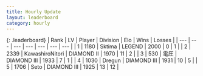 ```yaml
---
title: Hourly Update
layout: leaderboard
category: hourly
---
```


{: .leaderboard}
| Rank | LV | Player | Division | Elo | Wins | Losses |
| --- | --- | --- | --- | --- | --- | --- |
| <span data-change="-">1</span> | 1180 | <span title="ID: 353063">Sktima</span> | LEGEND | <span data-change="-">2000</span> | <span data-change="-">0</span> | <span data-change="-">1</span> |
| <span data-change="-1">2</span> | 2339 | <span title="ID: 164871">KawashiroNitori</span> | DIAMOND II | <span data-change="0">1970</span> | <span data-change="0">11</span> | <span data-change="0">2</span> |
| <span data-change="-1">3</span> | 530 | <span title="ID: 407707">電圧</span> | DIAMOND III | <span data-change="0">1933</span> | <span data-change="0">7</span> | <span data-change="0">1</span> |
| <span data-change="0">4</span> | 1030 | <span title="ID: 337810">Dregun</span> | DIAMOND III | <span data-change="19">1931</span> | <span data-change="3">10</span> | <span data-change="1">5</span> |
| <span data-change="5">5</span> | 1706 | <span title="ID: 326285">Seto</span> | DIAMOND III | <span data-change="59">1925</span> | <span data-change="6">13</span> | <span data-change="2">12</span> |